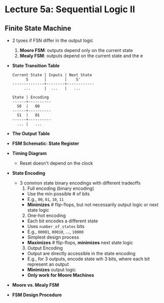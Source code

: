 # Lecture 5a: Sequential Logic II

## Finite State Machine

- 2 tyoes if FSN differ in the output logic
  1. **Moore FSM**: outputs depend only on the current state
  2. **Mealy FSM**: outputs depend on the current state and the e   
- **State Transition Table**

    ```
    Current State | Inputs | Next State
          S       |        |    S'
    --------------+--------+------------
         ...      |  ...   |   ...      

    State | Encoding
    ------+----------
      S0  |   00
    ------+----------
      S1  |   01
    ------+----------
      ... |   ...
    ```
- **The Output Table**
- **FSM Schematic: State Register**
- **Timing Diagram**
  - Reset doesn't depend on the clock
- **State Encoding**
  - 3 common state binary encodings with different tradeoffs
    1. Full encoding (binary encoding)
      - Use the min possible # of bits
      - E.g., `00`, `01`, `10`, `11`
      - **Minimizes** # flip-flops, but not necessarily output logic or next state logic
    2. One-hot encoding
      - Each bit encodes a different state
      - Uses `number_of_states` bits
      - E.g., `00001`, `00010`, ..., `10000`
      - Simplest design process
      - **Maximizes** # flip-flops, **minimizes** next state logic
    3. Output Encoding
      - Output are directly accessible in the state encoding
      - E.g., for 3 outputs, encode state wih 3 bits, where each bit represent an output
      - **Minimizes** output logic
      - **Only work for Moore Machines**
- **Moore vs. Mealy FSM**
- **FSM Design Procedure**

